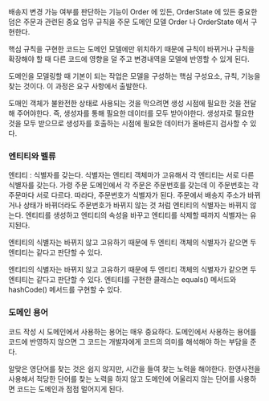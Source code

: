 배송지 변경 가능 여부를 판단하는 기능이 Order 에 있든, OrderState 에 있든 중요한 덤은
주문과 관련된 중요 업무 규칙을 주문 도메인 모델 Order 나 OrderState 에서 구현한다.

핵심 규칙을 구현한 코드는 도메인 모델에만 위치하기 때문에 규칙이 바뀌거나 규칙을 확장해야 할 때
다른 코드에 영향을 덜 주고 변경내역을 모델에 반영할 수 있게 된다.

도메인을 모델링할 때 기본이 되는 작업은 모델을 구성하는 핵심 구성요소, 규칙, 기능을 찾는 것이다.
이 과정은 요구 사항에서 출발한다.



도매인 객체가 불완전한 상태로 사용되는 것을 막으려면 생성 시점에 필요한 것을 전달해 주어야한다.
즉, 생성자를 통해 필요한 데이터를 모두 받아야한다.
생성자로 필요한 것을 모두 받으므로 생성자를 호출하는 시점에 필요한 데이터가 올바른지 검사할 수 있다.

### 엔티티와 벨류

엔티티 : 식별자를 갖는다. 식별자는 엔티티 객체마가 고유해서 각 엔티티는 서로 다른 식별자를 갖는다.
가령 주문 도메인에서 각 주문은 주문번호를 갖는데 이 주문번호는 각 주문마다 서로 다르다. 따라다, 주문번호가
식별자가 된다. 주문에서 배송지 주소가 바뀌거나 상태가 바뀌더라도 주문번호가 바뀌지 않는 것 처럼
엔티티의 식별자는 바뀌지 않는다. 엔티티를 생성하고 엔티티의 속성을 바꾸고 엔티티를 삭제할 때까지 식별자는 유지된다.

엔티티의 식별자는 바뀌지 않고 고유하기 때문에 두 엔티티 객체의 식별자가 같으면 두 엔티티는 같다고 판단할 수 있다.

엔티티의 식별자는 바뀌지 않고 고유하기 때문에 두 엔티티 객체의 식별자가 같으면 두 엔티티는 같다고 판단할 수 있다.
엔티티를 구현한 클래스는 equals() 메서드와 hashCode() 메서드를 구현할 수 있다.


### 도메인 용어
코드 작성 시 도메인에서 사용하는 용어는 매우 중요하다. 도메인에서 사용하는 용어를 코드에 반영하지 않으면
그 코드는 개발자에게 코드의 의미를 해석해야 하는 부담을 준다.

알맞은 영단어를 찾는 것은 쉽지 않지만, 시간을 들여 찾는 노력을 해야한다. 한영사전을 사용해서
적당한 단어를 찾는 노력을 하지 않고 도메인에 어울리지 않는 단어를 사용하면 코드는 도메인과 점점 멀어지게 된다.